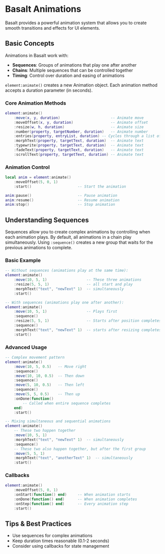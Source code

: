 # Basalt Animations

Basalt provides a powerful animation system that allows you to create smooth transitions and effects for UI elements.

## Basic Concepts

Animations in Basalt work with:
- **Sequences**: Groups of animations that play one after another
- **Chains**: Multiple sequences that can be controlled together
- **Timing**: Control over duration and easing of animations

`element:animate()` creates a new Animation object. Each animation method accepts a duration parameter (in seconds).

### Core Animation Methods
```lua
element:animate()
    :move(x, y, duration)                       -- Animate move
    :moveOffset(x, y, duration)                 -- Animate offset
    :resize(w, h, duration)                     -- Animate size
    :number(property, targetNumber, duration)   -- Animate number
    :entries(property, entryList, duration) -- Cycles through a list of values (e.g. colors, text) for any property over the specified duration
    :morphText(property, targetText, duration)  -- Animate text
    :typewrite(property, targetText, duration)  -- Animate text
    :fadeText(property, targetText, duration)   -- Animate text
    :scrollText(property, targetText, duration) -- Animate text
```

### Animation Control
```lua
local anim = element:animate()
    :moveOffset(5, 0, 1)
    :start()                     -- Start the animation

anim:pause()                     -- Pause animation
anim:resume()                    -- Resume animation
anim:stop()                      -- Stop animation
```

## Understanding Sequences

Sequences allow you to create complex animations by controlling when each animation plays. By default, all animations in a chain play simultaneously. Using `:sequence()` creates a new group that waits for the previous animations to complete.

### Basic Example
```lua
-- Without sequences (animations play at the same time):
element:animate()
    :move(10, 5, 1)                  -- These three animations
    :resize(5, 5, 1)                 -- all start and play
    :morphText("text", "newText" 1)  -- simultaneously
    :start()

-- With sequences (animations play one after another):
element:animate()
    :move(10, 5, 1)                  -- Plays first
    :sequence()
    :resize(5, 5, 1)                 -- Starts after position completes
    :sequence()
    :morphText("text", "newText" 1)  -- starts after resizing completes
    :start()
```

### Advanced Usage
```lua
-- Complex movement pattern
element:animate()
    :move(10, 5, 0.5)   -- Move right
    :sequence()
    :move(10, 10, 0.5)  -- Then down
    :sequence()
    :move(5, 10, 0.5)   -- Then left
    :sequence()
    :move(5, 5, 0.5)    -- Then up
    :onDone(function()
        -- Called when entire sequence completes
    end)
    :start()

-- Mixing simultaneous and sequential animations
element:animate()
    -- These two happen together
    :move(10, 5, 1)
    :morphText("text", "newText" 1)  -- simultaneously
    :sequence()
    -- These two also happen together, but after the first group
    :move(5, 5, 1)
    :morphText("text", "anotherText" 1)  -- simultaneously
    :start()
```

### Callbacks
```lua
element:animate()
    :moveOffset(5, 0, 1)
    :onStart(function() end)     -- When animation starts
    :onDone(function() end)      -- When animation completes
    :onStep(function() end)      -- Every animation step
    :start()
```

## Tips & Best Practices
- Use sequences for complex animations
- Keep duration times reasonable (0.1-2 seconds)
- Consider using callbacks for state management